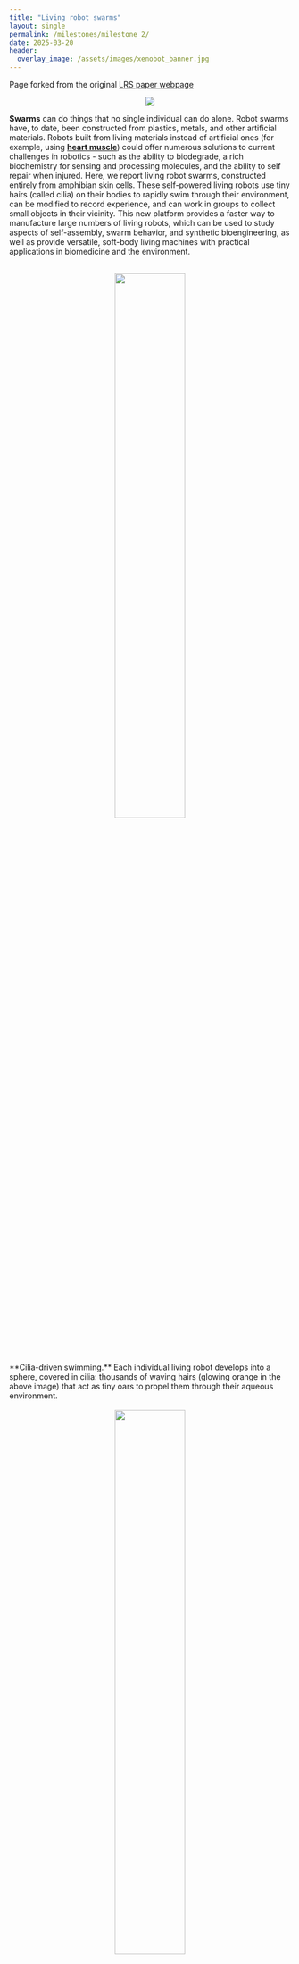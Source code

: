 ```yaml
---
title: "Living robot swarms"
layout: single
permalink: /milestones/milestone_2/
date: 2025-03-20
header:
  overlay_image: /assets/images/xenobot_banner.jpg
---
```


Page forked from the original [LRS paper webpage](https://livingrobotswarms.github.io/)

<div style="text-align: center;">
    <img src="https://LivingRobotSwarms.github.io/img/livingrobotswarm.gif">
</div>


**Swarms** can do things that no single individual can do alone. Robot swarms have, to date, been constructed from plastics, metals, and other artificial materials. Robots built from living materials instead of artificial ones (for example, using [**heart muscle**](https://cdorgs.github.io/)) could offer numerous solutions to current challenges in robotics - such as the ability to biodegrade, a rich biochemistry for sensing and processing molecules, and the ability to self repair when injured. Here, we report living robot swarms, constructed entirely from amphibian skin cells. These self-powered living robots use tiny hairs (called cilia) on their bodies to rapidly swim through their environment, can be modified to record experience, and can work in groups to collect small objects in their vicinity. This new platform provides a faster way to manufacture large numbers of living robots, which can be used to study aspects of self-assembly, swarm behavior, and synthetic bioengineering, as well as provide versatile, soft-body living machines with practical applications in biomedicine and the environment.
<br><br>

<div style="text-align: center;">
    <img src="https://LivingRobotSwarms.github.io/img/ciliabot.jpg" width="50%"> <br>
</div>
**Cilia-driven swimming.** Each individual living robot develops into a sphere, covered in cilia: thousands of waving hairs (glowing orange in the above image) that act as tiny oars to propel them through their aqueous environment.
<br><br>

<div style="text-align: center;">
    <img src="https://LivingRobotSwarms.github.io/img/eofsp2.jpg" width="50%"> <br>
</div>

**Go, see, remember, report back.** An RNA molecule was introduced to the living robots to give them molecular memory: if exposed to blue light while swimming through their dish, they will glow red (when viewed under a fluorescent microscope) otherwise they glow green, indicating that they did not “see” the blue light.
<br><br>

## How they're made and what they can do:
<iframe width="400" height="360" src="https://www.youtube.com/embed/dG4jB_LfQ5Y" frameborder="0" allowfullscreen></iframe>
A 1.5 minute summary video which can be downloaded [with text overlay](https://drive.google.com/file/d/1KrVKsysCs-OE1f0HI5l9gvVJlhxymO_c/view) or [**without text**](https://drive.google.com/file/d/1MqkjfNsskjijEuX3D0sK0i0m0-4JGOxw/view). <br>
Video credit: Douglas Blackiston.
<br><br>

## FAQ

### What's new here?
[**The first xenobots**](https://cdorgs.github.io/) paper was, at heart, a proof of principle that living robots exist, and that AI can design them to do simple things. This second paper investigates additional features and capabilities that could be incorporated into future living robots so that they may one day become useful machines.
<br>

### Why robot swarms?
Groups of cells, organisms, and robots can complete tasks that an individual cannot perform alone. Swarms are robust to the loss or addition of units, and can work together to reduce the cognitive load and morphological complexity of individual agents, allowing the mass production of smaller, simpler, cheaper robots.
<br>

### How big/small are they?
The living robots within a swarm vary from one quarter to one half of a millimeter: about the size of a fine grain of sand.
<br>

### What can they do?
We’ve built living robots which can swim through their environment using tufts of hair like structures on their surface. These self-propelled organisms can swim through mazes, move through 0.6mm (.02in) tubes, heal from injury, and record information about their environment. When placed in large groups, swarms of living robots are able to gather particles/objects in their environment.
<br>

### How do they have memory?
Using a RNA molecule introduced to the living robots, they appear green when viewed under a fluorescent microscope. However, if exposed to blue light, they will permanently change color red, which allows investigators to retrieve a molecular memory of bot experience as they swim around their environment. In the future, we plan to expand this method to allow our living robots to sense, and record, many different stimuli across their lifetime.
<br>

### Are they aquatic?
Our living robots can live in freshwater and brackish water, and can tolerate temperature ranges of 4°C (40°F) to 26°C (80°F).
<br>

### How long do they live?
The living robots can survive 10-14 days without food, consuming the energy preloaded in the frog egg (similar to the yolk of a chicken egg). If given an external food source, in the form of a sugar rich media, they can survive for a period of months.
<br>

### What happens when they die?
A major benefit of living robots is that they are biodegradable. At the end of their lifespan they fall apart and break down in the water.
<br>

### Can they reproduce?
The living robots cannot reproduce - they contain no reproductive cells (their composition is 100% somatic tissue).
<br>

### Why do you call them "living robots"?
These organisms are created in a similar way to a traditional robot, using cells and tissues as materials from which to ‘build’ the structure/form and create predictable behavior. We also employ simulation and modeling in our studies to speed up the design process and solve numerous technical challenges.
<br>

### How are these different from biohybrid robots?
Biohybrid designs contain both biological and artificial components, our designs are made entirely out of living cells.
<br>

### Are there environmental applications?
There are numerous environmental challenges that would benefit from a programmable living robot. These include biosensing (recording exposure to pollutants or contaminants in a waterway), bioaccumulation (collecting molecules or materials such as microplastics, which we could then extract from the living robot), and bioremediation (seeking out and breaking down harmful chemicals). A major advantage is that our robots are entirely biodegradable.
<br>

### Are there biomedical applications?
Medically, this technology could one day be used to build living robots from a patient's stem cells, which could then help repair/regenerate damaged tissues, aid in targeted drug delivery, or even seek out cancerous tissues.
<br>

### How is this possible?
Unlike traditional robots, these robots are built entirely from cells. The construction method to build three-dimensional living robots (each is made from ~3000 cells) was the focus of our first study, published in 2020 (see video above on ‘how are they built?’). The method used here to build swimming swarms requires much less shaping and intervention, greatly speeding up production.
<br>

### Why is this important?
A living robot offers a number of advantages (as well as disadvantages) when compared to traditional robots. They are biodegradable, improving their use in environmental applications, and would be biocompatible if built from a patient's cells. In addition, they are self-powered and are capable of repairing themselves when damaged.
<br>

### What's the computational advance?
We developed a GPU-accelerated physics engine to efficiently simulate tens of thousands of interacting biological and physical elements (cells and debris particles) that can be present within a single swarm of living robots. Hundreds of thousands of living robot swarms were simulated.
<br>

### What's the point of the simulations?
We used our new powerful simulator as a scientific tool to test hypotheses about the simplest control mechanisms required to achieve one of the behaviors that living robot swarms naturally exhibit: debris aggregation. We also used the simulator as a design tool to understand how to enhance debris aggregation, which might help future generations of living robot swarms perform useful work in the real world.
<br>

### Besides the robotics aspect, what can we learn about biology?
An overarching biological question is how do cells cooperate to build complex, functional bodies? How can we control what they build, and what signals must be exchanged to create a specific morphology? This is important not only to understand the evolution of body shapes and the functions of the genome, but for all of biomedicine.
